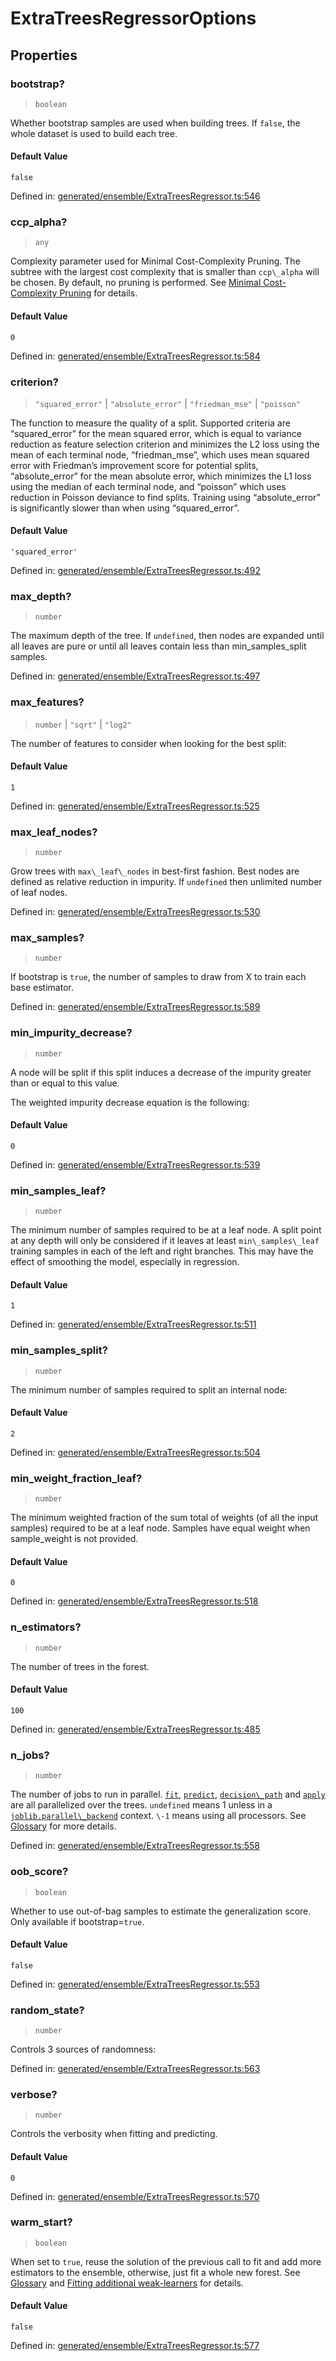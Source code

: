 # ExtraTreesRegressorOptions

## Properties

### bootstrap?

> `boolean`

Whether bootstrap samples are used when building trees. If `false`, the whole dataset is used to build each tree.

#### Default Value

`false`

Defined in:  [generated/ensemble/ExtraTreesRegressor.ts:546](https://github.com/transitive-bullshit/scikit-learn-ts/blob/122b3c0/packages/sklearn/src/generated/ensemble/ExtraTreesRegressor.ts#L546)

### ccp\_alpha?

> `any`

Complexity parameter used for Minimal Cost-Complexity Pruning. The subtree with the largest cost complexity that is smaller than `ccp\_alpha` will be chosen. By default, no pruning is performed. See [Minimal Cost-Complexity Pruning](../tree.html#minimal-cost-complexity-pruning) for details.

#### Default Value

`0`

Defined in:  [generated/ensemble/ExtraTreesRegressor.ts:584](https://github.com/transitive-bullshit/scikit-learn-ts/blob/122b3c0/packages/sklearn/src/generated/ensemble/ExtraTreesRegressor.ts#L584)

### criterion?

> `"squared_error"` \| `"absolute_error"` \| `"friedman_mse"` \| `"poisson"`

The function to measure the quality of a split. Supported criteria are “squared\_error” for the mean squared error, which is equal to variance reduction as feature selection criterion and minimizes the L2 loss using the mean of each terminal node, “friedman\_mse”, which uses mean squared error with Friedman’s improvement score for potential splits, “absolute\_error” for the mean absolute error, which minimizes the L1 loss using the median of each terminal node, and “poisson” which uses reduction in Poisson deviance to find splits. Training using “absolute\_error” is significantly slower than when using “squared\_error”.

#### Default Value

`'squared_error'`

Defined in:  [generated/ensemble/ExtraTreesRegressor.ts:492](https://github.com/transitive-bullshit/scikit-learn-ts/blob/122b3c0/packages/sklearn/src/generated/ensemble/ExtraTreesRegressor.ts#L492)

### max\_depth?

> `number`

The maximum depth of the tree. If `undefined`, then nodes are expanded until all leaves are pure or until all leaves contain less than min\_samples\_split samples.

Defined in:  [generated/ensemble/ExtraTreesRegressor.ts:497](https://github.com/transitive-bullshit/scikit-learn-ts/blob/122b3c0/packages/sklearn/src/generated/ensemble/ExtraTreesRegressor.ts#L497)

### max\_features?

> `number` \| `"sqrt"` \| `"log2"`

The number of features to consider when looking for the best split:

#### Default Value

`1`

Defined in:  [generated/ensemble/ExtraTreesRegressor.ts:525](https://github.com/transitive-bullshit/scikit-learn-ts/blob/122b3c0/packages/sklearn/src/generated/ensemble/ExtraTreesRegressor.ts#L525)

### max\_leaf\_nodes?

> `number`

Grow trees with `max\_leaf\_nodes` in best-first fashion. Best nodes are defined as relative reduction in impurity. If `undefined` then unlimited number of leaf nodes.

Defined in:  [generated/ensemble/ExtraTreesRegressor.ts:530](https://github.com/transitive-bullshit/scikit-learn-ts/blob/122b3c0/packages/sklearn/src/generated/ensemble/ExtraTreesRegressor.ts#L530)

### max\_samples?

> `number`

If bootstrap is `true`, the number of samples to draw from X to train each base estimator.

Defined in:  [generated/ensemble/ExtraTreesRegressor.ts:589](https://github.com/transitive-bullshit/scikit-learn-ts/blob/122b3c0/packages/sklearn/src/generated/ensemble/ExtraTreesRegressor.ts#L589)

### min\_impurity\_decrease?

> `number`

A node will be split if this split induces a decrease of the impurity greater than or equal to this value.

The weighted impurity decrease equation is the following:

#### Default Value

`0`

Defined in:  [generated/ensemble/ExtraTreesRegressor.ts:539](https://github.com/transitive-bullshit/scikit-learn-ts/blob/122b3c0/packages/sklearn/src/generated/ensemble/ExtraTreesRegressor.ts#L539)

### min\_samples\_leaf?

> `number`

The minimum number of samples required to be at a leaf node. A split point at any depth will only be considered if it leaves at least `min\_samples\_leaf` training samples in each of the left and right branches. This may have the effect of smoothing the model, especially in regression.

#### Default Value

`1`

Defined in:  [generated/ensemble/ExtraTreesRegressor.ts:511](https://github.com/transitive-bullshit/scikit-learn-ts/blob/122b3c0/packages/sklearn/src/generated/ensemble/ExtraTreesRegressor.ts#L511)

### min\_samples\_split?

> `number`

The minimum number of samples required to split an internal node:

#### Default Value

`2`

Defined in:  [generated/ensemble/ExtraTreesRegressor.ts:504](https://github.com/transitive-bullshit/scikit-learn-ts/blob/122b3c0/packages/sklearn/src/generated/ensemble/ExtraTreesRegressor.ts#L504)

### min\_weight\_fraction\_leaf?

> `number`

The minimum weighted fraction of the sum total of weights (of all the input samples) required to be at a leaf node. Samples have equal weight when sample\_weight is not provided.

#### Default Value

`0`

Defined in:  [generated/ensemble/ExtraTreesRegressor.ts:518](https://github.com/transitive-bullshit/scikit-learn-ts/blob/122b3c0/packages/sklearn/src/generated/ensemble/ExtraTreesRegressor.ts#L518)

### n\_estimators?

> `number`

The number of trees in the forest.

#### Default Value

`100`

Defined in:  [generated/ensemble/ExtraTreesRegressor.ts:485](https://github.com/transitive-bullshit/scikit-learn-ts/blob/122b3c0/packages/sklearn/src/generated/ensemble/ExtraTreesRegressor.ts#L485)

### n\_jobs?

> `number`

The number of jobs to run in parallel. [`fit`](#sklearn.ensemble.ExtraTreesRegressor.fit "sklearn.ensemble.ExtraTreesRegressor.fit"), [`predict`](#sklearn.ensemble.ExtraTreesRegressor.predict "sklearn.ensemble.ExtraTreesRegressor.predict"), [`decision\_path`](#sklearn.ensemble.ExtraTreesRegressor.decision_path "sklearn.ensemble.ExtraTreesRegressor.decision_path") and [`apply`](#sklearn.ensemble.ExtraTreesRegressor.apply "sklearn.ensemble.ExtraTreesRegressor.apply") are all parallelized over the trees. `undefined` means 1 unless in a [`joblib.parallel\_backend`](https://joblib.readthedocs.io/en/latest/parallel.html#joblib.parallel_backend "(in joblib v1.3.0.dev0)") context. `\-1` means using all processors. See [Glossary](../../glossary.html#term-n_jobs) for more details.

Defined in:  [generated/ensemble/ExtraTreesRegressor.ts:558](https://github.com/transitive-bullshit/scikit-learn-ts/blob/122b3c0/packages/sklearn/src/generated/ensemble/ExtraTreesRegressor.ts#L558)

### oob\_score?

> `boolean`

Whether to use out-of-bag samples to estimate the generalization score. Only available if bootstrap=`true`.

#### Default Value

`false`

Defined in:  [generated/ensemble/ExtraTreesRegressor.ts:553](https://github.com/transitive-bullshit/scikit-learn-ts/blob/122b3c0/packages/sklearn/src/generated/ensemble/ExtraTreesRegressor.ts#L553)

### random\_state?

> `number`

Controls 3 sources of randomness:

Defined in:  [generated/ensemble/ExtraTreesRegressor.ts:563](https://github.com/transitive-bullshit/scikit-learn-ts/blob/122b3c0/packages/sklearn/src/generated/ensemble/ExtraTreesRegressor.ts#L563)

### verbose?

> `number`

Controls the verbosity when fitting and predicting.

#### Default Value

`0`

Defined in:  [generated/ensemble/ExtraTreesRegressor.ts:570](https://github.com/transitive-bullshit/scikit-learn-ts/blob/122b3c0/packages/sklearn/src/generated/ensemble/ExtraTreesRegressor.ts#L570)

### warm\_start?

> `boolean`

When set to `true`, reuse the solution of the previous call to fit and add more estimators to the ensemble, otherwise, just fit a whole new forest. See [Glossary](../../glossary.html#term-warm_start) and [Fitting additional weak-learners](../ensemble.html#gradient-boosting-warm-start) for details.

#### Default Value

`false`

Defined in:  [generated/ensemble/ExtraTreesRegressor.ts:577](https://github.com/transitive-bullshit/scikit-learn-ts/blob/122b3c0/packages/sklearn/src/generated/ensemble/ExtraTreesRegressor.ts#L577)
